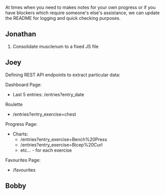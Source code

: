 At times when you need to makes notes for your own progress or if you have blockers which require someone's else's assistance, we can update the README for logging and quick checking purposes.

## Jonathan

1. Consolidate musclenum to a fixed JS file

## Joey

Defining REST API endpoints to extract particular data:

Dashboard Page:

- Last 5 entries: /entries?entry_date

Roulette

- /entries?entry_exercise=chest

Progress Page:

- Charts:
  - /entries?entry_exercise=Bench%20Press
  - /entries?entry_exercise=Bicep%20Curl
  - etc... - for each exercise

Favourites Page:

- /favourites

## Bobby
